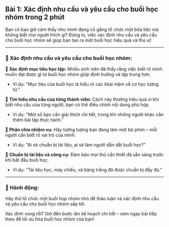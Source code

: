 ## Bài 1: Xác định nhu cầu và yêu cầu cho buổi học nhóm trong 2 phút

Bạn có bao giờ cảm thấy như mình đang cố gắng tổ chức một bữa tiệc mà không biết mọi người thích gì? Đừng lo, việc xác định nhu cầu và yêu cầu cho buổi học nhóm sẽ giúp bạn tạo ra một buổi học hiệu quả và thú vị!

---

### 📌 Xác định nhu cầu và yêu cầu cho buổi học nhóm:

**🔹 Xác định mục tiêu học tập:**
Nhiều sinh viên đã thấy rằng việc biết rõ mình muốn đạt được gì từ buổi học nhóm giúp định hướng và tập trung hơn.

- Ví dụ: "Mục tiêu của buổi học là hiểu rõ các khái niệm về cơ học lượng tử."

**🔹 Tìm hiểu nhu cầu của từng thành viên:**
Cách này thường hiệu quả vì khi biết nhu cầu của từng người, bạn có thể điều chỉnh nội dung phù hợp.

- Ví dụ: "Một số bạn cần giải thích chi tiết, trong khi những người khác cần thêm bài tập thực hành."

**🔹 Phân chia nhiệm vụ:**
Hãy tưởng tượng bạn đang làm một bộ phim – mỗi người cần biết rõ vai trò của mình.

- Ví dụ: "Ai sẽ chuẩn bị tài liệu, ai sẽ làm người dẫn dắt buổi học?"

**🔹 Chuẩn bị tài liệu và công cụ:**
Đảm bảo mọi thứ cần thiết đã sẵn sàng trước khi bắt đầu buổi học.

- Ví dụ: "Tài liệu học, máy chiếu, và bảng trắng đã được chuẩn bị đầy đủ."

---

### 🚀 Hành động:

Hãy thử tổ chức một buổi họp nhóm nhỏ để thảo luận và xác định nhu cầu và yêu cầu cho buổi học nhóm sắp tới.

Xác định xong rồi? Giờ đến bước lên kế hoạch chi tiết – xem ngay bài tiếp theo để tối ưu hóa buổi học nhóm của bạn!